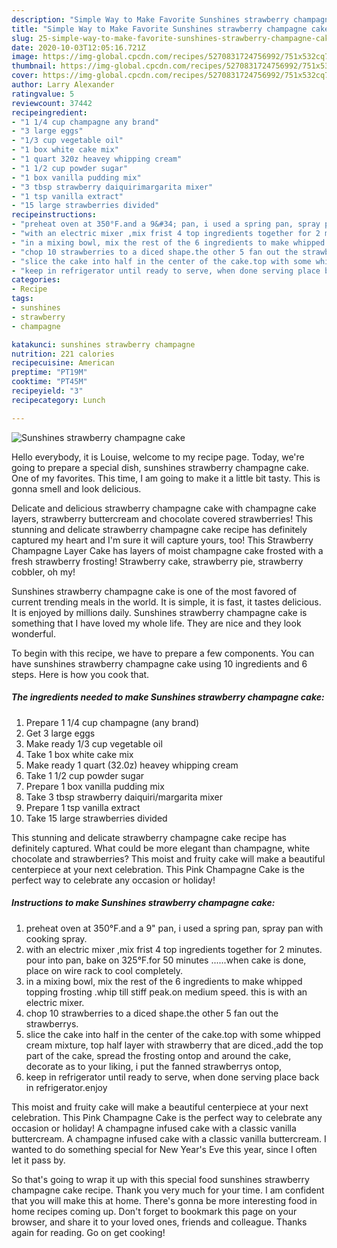 ```yaml
---
description: "Simple Way to Make Favorite Sunshines strawberry champagne cake"
title: "Simple Way to Make Favorite Sunshines strawberry champagne cake"
slug: 25-simple-way-to-make-favorite-sunshines-strawberry-champagne-cake
date: 2020-10-03T12:05:16.721Z
image: https://img-global.cpcdn.com/recipes/5270831724756992/751x532cq70/sunshines-strawberry-champagne-cake-recipe-main-photo.jpg
thumbnail: https://img-global.cpcdn.com/recipes/5270831724756992/751x532cq70/sunshines-strawberry-champagne-cake-recipe-main-photo.jpg
cover: https://img-global.cpcdn.com/recipes/5270831724756992/751x532cq70/sunshines-strawberry-champagne-cake-recipe-main-photo.jpg
author: Larry Alexander
ratingvalue: 5
reviewcount: 37442
recipeingredient:
- "1 1/4 cup champagne any brand"
- "3 large eggs"
- "1/3 cup vegetable oil"
- "1 box white cake mix"
- "1 quart 320z heavey whipping cream"
- "1 1/2 cup powder sugar"
- "1 box vanilla pudding mix"
- "3 tbsp strawberry daiquirimargarita mixer"
- "1 tsp vanilla extract"
- "15 large strawberries divided"
recipeinstructions:
- "preheat oven at 350°F.and a 9&#34; pan, i used a spring pan, spray pan with cooking spray."
- "with an electric mixer ,mix frist 4 top ingredients together for 2 minutes. pour into pan, bake on 325°F.for 50 minutes ......when cake is done, place on wire rack to cool completely."
- "in a mixing bowl, mix the rest of the 6 ingredients to make whipped topping frosting .whip till stiff peak.on medium speed. this is with an electric mixer."
- "chop 10 strawberries to a diced shape.the other 5 fan out the strawberrys."
- "slice the cake into half in the center of the cake.top with some whipped cream mixture, top half layer with strawberry that are diced.,add the top part of the cake, spread the frosting ontop and around the cake, decorate as to your liking, i put the fanned strawberrys ontop,"
- "keep in refrigerator until ready to serve, when done serving place back in refrigerator.enjoy"
categories:
- Recipe
tags:
- sunshines
- strawberry
- champagne

katakunci: sunshines strawberry champagne 
nutrition: 221 calories
recipecuisine: American
preptime: "PT19M"
cooktime: "PT45M"
recipeyield: "3"
recipecategory: Lunch

---
```



![Sunshines strawberry champagne cake](https://img-global.cpcdn.com/recipes/5270831724756992/751x532cq70/sunshines-strawberry-champagne-cake-recipe-main-photo.jpg)

Hello everybody, it is Louise, welcome to my recipe page. Today, we're going to prepare a special dish, sunshines strawberry champagne cake. One of my favorites. This time, I am going to make it a little bit tasty. This is gonna smell and look delicious.

Delicate and delicious strawberry champagne cake with champagne cake layers, strawberry buttercream and chocolate covered strawberries! This stunning and delicate strawberry champagne cake recipe has definitely captured my heart and I&#39;m sure it will capture yours, too! This Strawberry Champagne Layer Cake has layers of moist champagne cake frosted with a fresh strawberry frosting! Strawberry cake, strawberry pie, strawberry cobbler, oh my!

Sunshines strawberry champagne cake is one of the most favored of current trending meals in the world. It is simple, it is fast, it tastes delicious. It is enjoyed by millions daily. Sunshines strawberry champagne cake is something that I have loved my whole life. They are nice and they look wonderful.


To begin with this recipe, we have to prepare a few components. You can have sunshines strawberry champagne cake using 10 ingredients and 6 steps. Here is how you cook that.

<!--inarticleads1-->

##### The ingredients needed to make Sunshines strawberry champagne cake:

1. Prepare 1 1/4 cup champagne (any brand)
1. Get 3 large eggs
1. Make ready 1/3 cup vegetable oil
1. Take 1 box white cake mix
1. Make ready 1 quart (32.0z) heavey whipping cream
1. Take 1 1/2 cup powder sugar
1. Prepare 1 box vanilla pudding mix
1. Take 3 tbsp strawberry daiquiri/margarita mixer
1. Prepare 1 tsp vanilla extract
1. Take 15 large strawberries divided


This stunning and delicate strawberry champagne cake recipe has definitely captured. What could be more elegant than champagne, white chocolate and strawberries? This moist and fruity cake will make a beautiful centerpiece at your next celebration. This Pink Champagne Cake is the perfect way to celebrate any occasion or holiday! 

<!--inarticleads2-->

##### Instructions to make Sunshines strawberry champagne cake:

1. preheat oven at 350°F.and a 9&#34; pan, i used a spring pan, spray pan with cooking spray.
1. with an electric mixer ,mix frist 4 top ingredients together for 2 minutes. pour into pan, bake on 325°F.for 50 minutes ......when cake is done, place on wire rack to cool completely.
1. in a mixing bowl, mix the rest of the 6 ingredients to make whipped topping frosting .whip till stiff peak.on medium speed. this is with an electric mixer.
1. chop 10 strawberries to a diced shape.the other 5 fan out the strawberrys.
1. slice the cake into half in the center of the cake.top with some whipped cream mixture, top half layer with strawberry that are diced.,add the top part of the cake, spread the frosting ontop and around the cake, decorate as to your liking, i put the fanned strawberrys ontop,
1. keep in refrigerator until ready to serve, when done serving place back in refrigerator.enjoy


This moist and fruity cake will make a beautiful centerpiece at your next celebration. This Pink Champagne Cake is the perfect way to celebrate any occasion or holiday! A champagne infused cake with a classic vanilla buttercream. A champagne infused cake with a classic vanilla buttercream. I wanted to do something special for New Year&#39;s Eve this year, since I often let it pass by. 

So that's going to wrap it up with this special food sunshines strawberry champagne cake recipe. Thank you very much for your time. I am confident that you will make this at home. There's gonna be more interesting food in home recipes coming up. Don't forget to bookmark this page on your browser, and share it to your loved ones, friends and colleague. Thanks again for reading. Go on get cooking!
